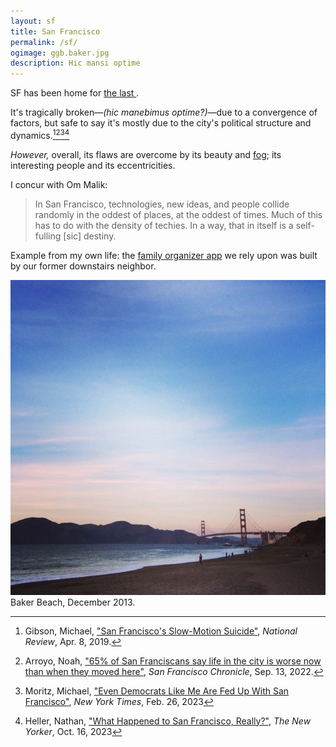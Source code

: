 ```yaml
---
layout: sf
title: San Francisco
permalink: /sf/
ogimage: ggb.baker.jpg
description: Hic mansi optime
---
```

SF has been home for <a href="/domiciles/">the last <span id="TimeinSF"></span></a>.

It's tragically broken—*(hic manebimus optime?)*—due to a convergence of factors, but safe to say it's mostly due to the city's political structure and dynamics.[^1][^2][^3][^4]

[^1]: Gibson, Michael, <a href="https://www.nationalreview.com/2019/04/san-francisco-decline-failed-government-policies/" target="_blank">"San Francisco's Slow-Motion Suicide"</a>, *National Review*, Apr. 8, 2019.
[^2]: Arroyo, Noah, <a href="https://www.sfchronicle.com/sf/article/sfnext-poll-decline-17436506.php" target="_blank">"65% of San Franciscans say life in the city is worse now than when they moved here"</a>, *San Francisco Chronicle*, Sep. 13, 2022.
[^3]: Moritz, Michael, <a href="https://www.nytimes.com/2023/02/26/opinion/san-francisco-democrats-board-of-supervisors.html" target="_blank">"Even Democrats Like Me Are Fed Up With San Francisco"</a>, *New York Times*, Feb. 26, 2023
[^4]: Heller, Nathan, <a href="https://www.newyorker.com/magazine/2023/10/23/what-happened-to-san-francisco-really" target="_blank">"What Happened to San Francisco, Really?"</a>, *The New Yorker*, Oct. 16, 2023

*However,* overall, its flaws are overcome by its beauty and [fog](/fog/); its interesting people and its eccentricities.

I concur with Om Malik:

> In San Francisco, technologies, new ideas, and people collide randomly in the oddest of places, at the oddest of times. Much of this has to do with the density of techies. In a way, that in itself is a self-fulling [sic] destiny.

Example from my own life: the [family organizer app](https://kukiniapp.com/) we rely upon was built by our former downstairs neighbor.

![Golden Gate Bridge from Baker Beach](/assets/og/ggb.baker.jpg)
<span class="muted small">Baker Beach, December 2013.</span>

